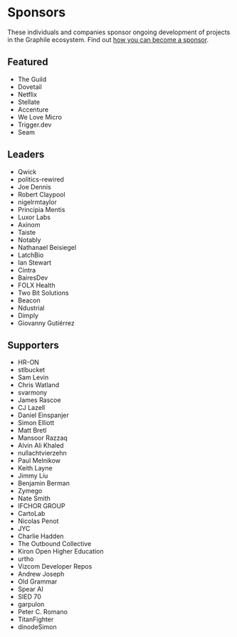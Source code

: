 # Sponsors

These individuals and companies sponsor ongoing development of projects in the
Graphile ecosystem. Find out
[how you can become a sponsor](https://graphile.org/sponsor/).

## Featured

- The Guild
- Dovetail
- Netflix
- Stellate
- Accenture
- We Love Micro
- Trigger.dev
- Seam

## Leaders

- Qwick
- politics-rewired
- Joe Dennis
- Robert Claypool
- nigelrmtaylor
- Principia Mentis
- Luxor Labs
- Axinom
- Taiste
- Notably
- Nathanael Beisiegel
- LatchBio
- Ian Stewart
- Cintra
- BairesDev
- FOLX Health
- Two Bit Solutions
- Beacon
- Ndustrial
- Dimply
- Giovanny Gutiérrez

## Supporters

- HR-ON
- stlbucket
- Sam Levin
- Chris Watland
- svarmony
- James Rascoe
- CJ Lazell
- Daniel Einspanjer
- Simon Elliott
- Matt Bretl
- Mansoor Razzaq
- Alvin Ali Khaled
- nullachtvierzehn
- Paul Melnikow
- Keith Layne
- Jimmy Liu
- Benjamin Berman
- Zymego
- Nate Smith
- IFCHOR GROUP
- CartoLab
- Nicolas Penot
- JYC
- Charlie Hadden
- The Outbound Collective
- Kiron Open Higher Education
- urtho
- Vizcom Developer Repos
- Andrew Joseph
- Old Grammar
- Spear AI
- SIED 70
- garpulon
- Peter C. Romano
- TitanFighter
- dinodeSimon
